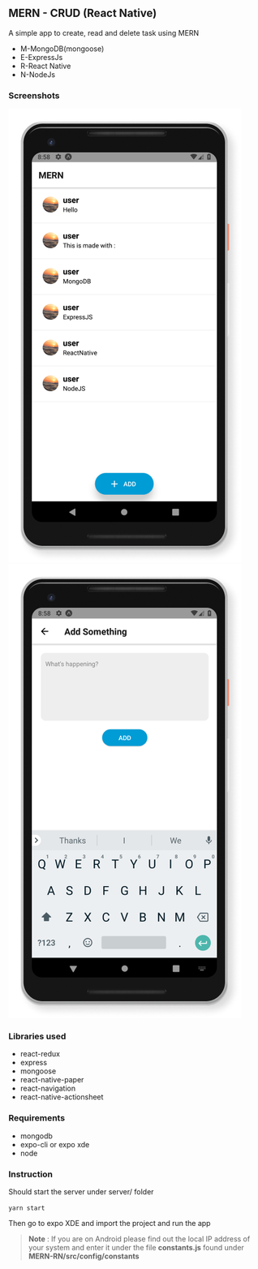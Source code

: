 ## MERN - CRUD (React Native)

A simple app to create, read and delete task using MERN

- M-MongoDB(mongoose)
- E-ExpressJs
- R-React Native
- N-NodeJs

### Screenshots

![](MERN-RN/assets/screenshot1.png)
![](MERN-RN/assets/screenshot2.png)

### Libraries used

- react-redux
- express
- mongoose
- react-native-paper
- react-navigation
- react-native-actionsheet

### Requirements

- mongodb
- expo-cli or expo xde
- node

### Instruction

Should start the server under server/ folder

`yarn start`

Then go to expo XDE and import the project and run the app

> **Note** : If you are on Android please find out the local IP address of your system and enter it under the file **constants.js** found under **MERN-RN/src/config/constants**
